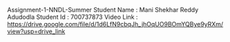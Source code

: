 Assignment-1-NNDL-Summer 
Student Name : Mani Shekhar Reddy Adudodla
Student Id : 700737873
Video Link :
https://drive.google.com/file/d/1d6LfN9cbqJh_jhOqUO9BOmYQBye9yRXm/view?usp=drive_link
